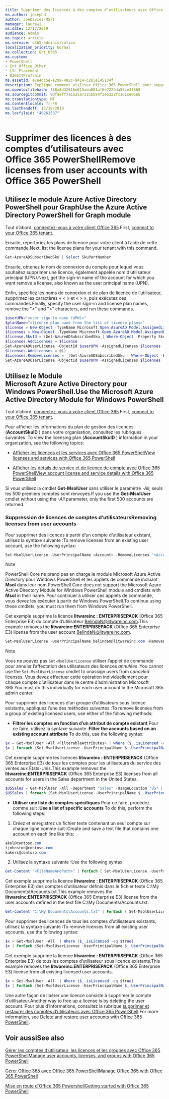 ```yaml
---
title: Supprimer des licences à des comptes d’utilisateurs avec Office 365 PowerShell
ms.author: josephd
author: JoeDavies-MSFT
manager: laurawi
ms.date: 12/17/2019
audience: Admin
ms.topic: article
ms.service: o365-administration
localization_priority: Normal
ms.collection: Ent_O365
ms.custom:
- PowerShell
- Ent_Office_Other
- LIL_Placement
- O365ITProTrain
ms.assetid: e7e4dc5e-e299-482c-9414-c265e145134f
description: Explique comment utiliser Office 365 PowerShell pour supprimer des licences Office 365 précédemment attribuées à des utilisateurs.
ms.openlocfilehash: f88a8d32616e615ada081af6e7229da57ce3f668
ms.sourcegitcommit: 9dfaeff7a1625a7325bb94f3eb322fc161ce066b
ms.translationtype: MT
ms.contentlocale: fr-FR
ms.lasthandoff: 12/18/2019
ms.locfileid: "40261537"
---
```

# <a name="remove-licenses-from-user-accounts-with-office-365-powershell"></a><span data-ttu-id="3edab-103">Supprimer des licences à des comptes d’utilisateurs avec Office 365 PowerShell</span><span class="sxs-lookup"><span data-stu-id="3edab-103">Remove licenses from user accounts with Office 365 PowerShell</span></span>

## <a name="use-the-azure-active-directory-powershell-for-graph-module"></a><span data-ttu-id="3edab-104">Utilisez le module Azure Active Directory PowerShell pour Graph</span><span class="sxs-lookup"><span data-stu-id="3edab-104">Use the Azure Active Directory PowerShell for Graph module</span></span>

<span data-ttu-id="3edab-105">Tout d’abord, [connectez-vous à votre client Office 365](connect-to-office-365-powershell.md#connect-with-the-azure-active-directory-powershell-for-graph-module).</span><span class="sxs-lookup"><span data-stu-id="3edab-105">First, [connect to your Office 365 tenant](connect-to-office-365-powershell.md#connect-with-the-azure-active-directory-powershell-for-graph-module).</span></span>

<span data-ttu-id="3edab-106">Ensuite, répertoriez les plans de licence pour votre client à l’aide de cette commande.</span><span class="sxs-lookup"><span data-stu-id="3edab-106">Next, list the license plans for your tenant with this command.</span></span>

```powershell
Get-AzureADSubscribedSku | Select SkuPartNumber
```

<span data-ttu-id="3edab-107">Ensuite, obtenez le nom de connexion du compte pour lequel vous souhaitez supprimer une licence, également appelée nom d’utilisateur principal (UPN).</span><span class="sxs-lookup"><span data-stu-id="3edab-107">Next, get the sign-in name of the account for which you want remove a license, also known as the user principal name (UPN).</span></span>

<span data-ttu-id="3edab-108">Enfin, spécifiez les noms de connexion et de plan de licence de l’utilisateur, supprimez les caractères « < » et « > », puis exécutez ces commandes.</span><span class="sxs-lookup"><span data-stu-id="3edab-108">Finally, specify the user sign-in and license plan names, remove the "<" and ">" characters, and run these commands.</span></span>

```powershell
$userUPN="<user sign-in name (UPN)>"
$planName="<license plan name from the list of license plans>"
$license = New-Object -TypeName Microsoft.Open.AzureAD.Model.AssignedLicense
$licenses = New-Object -TypeName Microsoft.Open.AzureAD.Model.AssignedLicenses
$license.SkuId = (Get-AzureADSubscribedSku | Where-Object -Property SkuPartNumber -Value $planName -EQ).SkuID
$licenses.AddLicenses = $license
Set-AzureADUserLicense -ObjectId $userUPN -AssignedLicenses $licenses
$Licenses.AddLicenses = @()
$Licenses.RemoveLicenses =  (Get-AzureADSubscribedSku | Where-Object -Property SkuPartNumber -Value $planName -EQ).SkuID
Set-AzureADUserLicense -ObjectId $userUPN -AssignedLicenses $licenses
```

## <a name="use-the-microsoft-azure-active-directory-module-for-windows-powershell"></a><span data-ttu-id="3edab-109">Utilisez le Module Microsoft Azure Active Directory pour Windows PowerShell.</span><span class="sxs-lookup"><span data-stu-id="3edab-109">Use the Microsoft Azure Active Directory Module for Windows PowerShell</span></span>

<span data-ttu-id="3edab-110">Tout d’abord, [connectez-vous à votre client Office 365](connect-to-office-365-powershell.md#connect-with-the-microsoft-azure-active-directory-module-for-windows-powershell).</span><span class="sxs-lookup"><span data-stu-id="3edab-110">First, [connect to your Office 365 tenant](connect-to-office-365-powershell.md#connect-with-the-microsoft-azure-active-directory-module-for-windows-powershell).</span></span>
   
<span data-ttu-id="3edab-111">Pour afficher les informations du plan de gestion des licences (**AccountSkuID** ) dans votre organisation, consultez les rubriques suivantes :</span><span class="sxs-lookup"><span data-stu-id="3edab-111">To view the licensing plan (**AccountSkuID** ) information in your organization, see the following topics:</span></span>
    
  - [<span data-ttu-id="3edab-112">Afficher les licences et les services avec Office 365 PowerShell</span><span class="sxs-lookup"><span data-stu-id="3edab-112">View licenses and services with Office 365 PowerShell</span></span>](view-licenses-and-services-with-office-365-powershell.md)
    
  - [<span data-ttu-id="3edab-113">Afficher les détails de service et de licence de compte avec Office 365 PowerShell</span><span class="sxs-lookup"><span data-stu-id="3edab-113">View account license and service details with Office 365 PowerShell</span></span>](view-account-license-and-service-details-with-office-365-powershell.md)
    
<span data-ttu-id="3edab-114">Si vous utilisez la cmdlet **Get-MsolUser** sans utiliser le paramètre _-All_, seuls les 500 premiers comptes sont renvoyés.</span><span class="sxs-lookup"><span data-stu-id="3edab-114">If you use the **Get-MsolUser** cmdlet without using the _-All_ parameter, only the first 500 accounts are returned.</span></span>
    
### <a name="removing-licenses-from-user-accounts"></a><span data-ttu-id="3edab-115">Suppression de licences de comptes d’utilisateurs</span><span class="sxs-lookup"><span data-stu-id="3edab-115">Removing licenses from user accounts</span></span>

<span data-ttu-id="3edab-116">Pour supprimer des licences à partir d’un compte d’utilisateur existant, utilisez la syntaxe suivante :</span><span class="sxs-lookup"><span data-stu-id="3edab-116">To remove licenses from an existing user account, use the following syntax:</span></span>
  
```powershell
Set-MsolUserLicense -UserPrincipalName <Account> -RemoveLicenses "<AccountSkuId1>", "<AccountSkuId2>"...
```

>[!Note]
><span data-ttu-id="3edab-117">PowerShell Core ne prend pas en charge le module Microsoft Azure Active Directory pour Windows PowerShell et les applets de commande incluant **Msol** dans leur nom.</span><span class="sxs-lookup"><span data-stu-id="3edab-117">PowerShell Core does not support the Microsoft Azure Active Directory Module for Windows PowerShell module and cmdlets with **Msol** in their name.</span></span> <span data-ttu-id="3edab-118">Pour continuer à utiliser ces applets de commande, vous devez les exécuter à partir de Windows PowerShell.</span><span class="sxs-lookup"><span data-stu-id="3edab-118">To continue using these cmdlets, you must run them from Windows PowerShell.</span></span>
>

<span data-ttu-id="3edab-119">Cet exemple supprime la licence **litwareinc : ENTERPRISEPACK** (Office 365 Enterprise E3) du compte d’utilisateur BelindaN@litwareinc.com.</span><span class="sxs-lookup"><span data-stu-id="3edab-119">This example removes the **litwareinc:ENTERPRISEPACK** (Office 365 Enterprise E3) license from the user account BelindaN@litwareinc.com.</span></span>
  
```powershell
Set-MsolUserLicense -UserPrincipalName belindan@litwareinc.com -RemoveLicenses "litwareinc:ENTERPRISEPACK"
```

>[!Note]
><span data-ttu-id="3edab-120">Vous ne pouvez pas `Set-MsolUserLicense` utiliser l’applet de commande pour annuler l’affectation des utilisateurs des licences *annulées* .</span><span class="sxs-lookup"><span data-stu-id="3edab-120">You cannot use the `Set-MsolUserLicense` cmdlet to unassign users from *canceled* licenses.</span></span> <span data-ttu-id="3edab-121">Vous devez effectuer cette opération individuellement pour chaque compte d’utilisateur dans le centre d’administration Microsoft 365.</span><span class="sxs-lookup"><span data-stu-id="3edab-121">You must do this individually for each user account in the Microsoft 365 admin center.</span></span>
>

<span data-ttu-id="3edab-122">Pour supprimer des licences d’un groupe d’utilisateurs sous licence existants, appliquez l’une des méthodes suivantes :</span><span class="sxs-lookup"><span data-stu-id="3edab-122">To remove licenses from a group of existing licensed users, use either of the following methods:</span></span>
  
- <span data-ttu-id="3edab-123">**Filtrer les comptes en fonction d’un attribut de compte existant** Pour ce faire, utilisez la syntaxe suivante :</span><span class="sxs-lookup"><span data-stu-id="3edab-123">**Filter the accounts based on an existing account attribute** To do this, use the following syntax:</span></span>
    
```powershell
$x = Get-MsolUser -All <FilterableAttributes> | where {$_.isLicensed -eq $true}
$x | foreach {Set-MsolUserLicense -UserPrincipalName $_.UserPrincipalName -RemoveLicenses "<AccountSkuId1>", "<AccountSkuId2>"...}
```

<span data-ttu-id="3edab-124">Cet exemple supprime les licences **litwareinc : ENTERPRISEPACK** (Office 365 Enterprise E3) de tous les comptes pour les utilisateurs du service des ventes aux États-Unis.</span><span class="sxs-lookup"><span data-stu-id="3edab-124">This example removes the  **litwareinc:ENTERPRISEPACK** (Office 365 Enterprise E3) licenses from all accounts for users in the Sales department in the United States.</span></span>
    
```powershell
$USSales = Get-MsolUser -All -Department "Sales" -UsageLocation "US" | where {$_.isLicensed -eq $true}
$USSales | foreach {Set-MsolUserLicense -UserPrincipalName $_.UserPrincipalName -RemoveLicenses "litwareinc:ENTERPRISEPACK"}
```

- <span data-ttu-id="3edab-125">**Utiliser une liste de comptes spécifiques** Pour ce faire, procédez comme suit :</span><span class="sxs-lookup"><span data-stu-id="3edab-125">**Use a list of specific accounts** To do this, perform the following steps:</span></span>
    
1. <span data-ttu-id="3edab-126">Créez et enregistrez un fichier texte contenant un seul compte sur chaque ligne comme suit :</span><span class="sxs-lookup"><span data-stu-id="3edab-126">Create and save a text file that contains one account on each line like this:</span></span>
    
  ```powershell
akol@contoso.com
tjohnston@contoso.com
kakers@contoso.com
  ```

2. <span data-ttu-id="3edab-127">Utilisez la syntaxe suivante :</span><span class="sxs-lookup"><span data-stu-id="3edab-127">Use the following syntax:</span></span>
    
  ```powershell
  Get-Content "<FileNameAndPath>" | ForEach { Set-MsolUserLicense -UserPrincipalName $_ -RemoveLicenses "<AccountSkuId1>", "<AccountSkuId2>"... }
  ```

<span data-ttu-id="3edab-128">Cet exemple supprime la licence **litwareinc : ENTERPRISEPACK** (Office 365 Enterprise E3) des comptes d’utilisateur définis dans le fichier texte C:\My Documents\Accounts.txt.</span><span class="sxs-lookup"><span data-stu-id="3edab-128">This example removes the **litwareinc:ENTERPRISEPACK** (Office 365 Enterprise E3) license from the user accounts defined in the text file C:\My Documents\Accounts.txt.</span></span>
    
  ```powershell
  Get-Content "C:\My Documents\Accounts.txt" | ForEach { Set-MsolUserLicense -UserPrincipalName $_ -RemoveLicenses "litwareinc:ENTERPRISEPACK" }
  ```

<span data-ttu-id="3edab-129">Pour supprimer des licences de tous les comptes d’utilisateurs existants, utilisez la syntaxe suivante :</span><span class="sxs-lookup"><span data-stu-id="3edab-129">To remove licenses from all existing user accounts, use the following syntax:</span></span>
  
```powershell
$x = Get-MsolUser -All  | Where {$_.isLicensed -eq $true}
$x | ForEach {Set-MsolUserLicense -UserPrincipalName $_.UserPrincipalName -RemoveLicenses "<AccountSkuId1>", "<AccountSkuId2>"...}
```

<span data-ttu-id="3edab-130">Cet exemple supprime la licence **litwareinc : ENTERPRISEPACK** (Office 365 Enterprise E3) de tous les comptes d’utilisateur sous licence existants.</span><span class="sxs-lookup"><span data-stu-id="3edab-130">This example removes the **litwareinc:ENTERPRISEPACK** (Office 365 Enterprise E3) license from all existing licensed user accounts.</span></span>
  
```powershell
$x = Get-MsolUser -All  | Where {$_.isLicensed -eq $true}
$x | ForEach {Set-MsolUserLicense -UserPrincipalName $_.UserPrincipalName -RemoveLicenses "litwareinc:ENTERPRISEPACK"}
```

<span data-ttu-id="3edab-131">Une autre façon de libérer une licence consiste à supprimer le compte d’utilisateur.</span><span class="sxs-lookup"><span data-stu-id="3edab-131">Another way to free up a license is by deleting the user account.</span></span> <span data-ttu-id="3edab-132">Pour plus d’informations, consultez la rubrique [supprimer et restaurer des comptes d’utilisateurs avec Office 365 PowerShell](delete-and-restore-user-accounts-with-office-365-powershell.md).</span><span class="sxs-lookup"><span data-stu-id="3edab-132">For more information, see [Delete and restore user accounts with Office 365 PowerShell](delete-and-restore-user-accounts-with-office-365-powershell.md).</span></span>
  
## <a name="see-also"></a><span data-ttu-id="3edab-133">Voir aussi</span><span class="sxs-lookup"><span data-stu-id="3edab-133">See also</span></span>

[<span data-ttu-id="3edab-134">Gérer les comptes d’utilisateur, les licences et les groupes avec Office 365 PowerShell</span><span class="sxs-lookup"><span data-stu-id="3edab-134">Manage user accounts, licenses, and groups with Office 365 PowerShell</span></span>](manage-user-accounts-and-licenses-with-office-365-powershell.md)
  
[<span data-ttu-id="3edab-135">Gérer Office 365 avec Office 365 PowerShell</span><span class="sxs-lookup"><span data-stu-id="3edab-135">Manage Office 365 with Office 365 PowerShell</span></span>](manage-office-365-with-office-365-powershell.md)
  
[<span data-ttu-id="3edab-136">Mise en route d'Office 365 Powershell</span><span class="sxs-lookup"><span data-stu-id="3edab-136">Getting started with Office 365 PowerShell</span></span>](getting-started-with-office-365-powershell.md)

